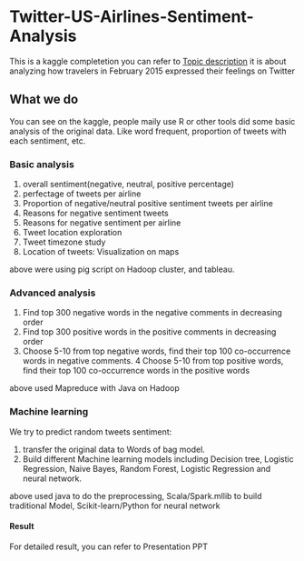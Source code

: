 # Twitter-US-Airlines-Sentiment-Analysis
This is a kaggle completetion you can refer to [Topic description](https://www.kaggle.com/crowdflower/twitter-airline-sentiment)
it is about analyzing how travelers in February 2015 expressed their feelings on Twitter


## What we do
You can see on the kaggle, people maily use R or other tools did some basic analysis of the original data. Like word frequent, proportion of tweets with each sentiment, etc.

### Basic analysis
1. overall sentiment(negative, neutral, positive percentage)
2. perfectage of tweets per airline
3. Proportion of negative/neutral positive sentiment tweets per airline
4. Reasons for negative sentiment tweets
5. Reasons for negative sentiment per airline
6. Tweet location exploration
7. Tweet timezone study
8. Location of tweets: Visualization on maps

above were using pig script on Hadoop cluster, and tableau.

### Advanced analysis
1. Find top 300 negative words in the negative comments in decreasing order 
2. Find top 300 positive words in the positive comments in decreasing order 
3. Choose 5-10 from top negative words, find their top 100 co-occurrence words in negative comments. 4 Choose 5-10 from top positive words, find their top 100 co-occurrence words in the positive words

above used Mapreduce with Java on Hadoop

### Machine learning 
We try to predict random tweets sentiment:
1. transfer the original data to Words of bag model.
2. Build different Machine learning models including Decision tree, Logistic Regression, Naive Bayes, Random Forest, Logistic Regression 
and neural network.

above used java to do the preprocessing, Scala/Spark.mllib to build traditional Model, Scikit-learn/Python for neural network

#### Result
For detailed result, you can refer to Presentation PPT
